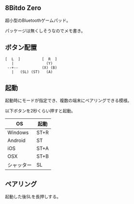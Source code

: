 ## 8Bitdo Zero

超小型のBluetoothゲームパッド。

パッケージは無くしそうなのでメモ書き。

## ボタン配置

```
[  L  ]          [  R  ]
   |               (Y)
 --+--           (X) (B)
   |   (SL) (ST)   (A)
```

## 起動

起動時にモードが指定でき、複数の端末にペアリングできる模様。

以下ボタンを2秒くらい押すと起動。

|OS        |起動|
|----------|----|
|Windows   |ST+R|
|Android   |ST  |
|iOS       |ST+A|
|OSX       |ST+B|
|シャッター|SL  |

## ペアリング

起動した後SLを長押しする。


